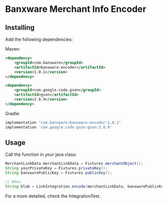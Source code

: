 # Banxware Merchant Info Encoder

## Installing

Add the following dependencies:

Maven: 
```xml
<dependency>
    <groupId>com.banxware</groupId>
    <artifactId>banxware-encoder</artifactId>
    <version>1.0.1</version>
</dependency>

<dependency>
    <groupId>com.google.code.gson</groupId>
    <artifactId>gson</artifactId>
    <version>2.8.9</version>
</dependency>
```

Gradle:
```groovy
implementation "com.banxware:banxware-encoder:1.0.1"
implementation 'com.google.code.gson:gson:2.8.9'
```

## Usage

Call the function in your java class:

```java
MerchantLinkData merchantLinkData = Fixtures.merchantObject();
String yourPrivateKey = Fixtures.privateKey();
String banxwarePublicKey = Fixtures.publicKey();

// When
String blob = LinkIntegration.encode(merchantLinkData, banxwarePublicKey, yourPrivateKey);
```

For a more detailed, check the IntegrationTest.

